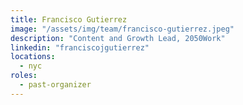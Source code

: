 ```yaml
---
title: Francisco Gutierrez
image: "/assets/img/team/francisco-gutierrez.jpeg"
description: "Content and Growth Lead, 2050Work"
linkedin: "franciscojgutierrez"
locations:
  - nyc
roles:
  - past-organizer
---
```

